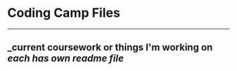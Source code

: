 # Coding Camp Files
---
_current coursework or things I'm working on
_each has own readme file_
---
